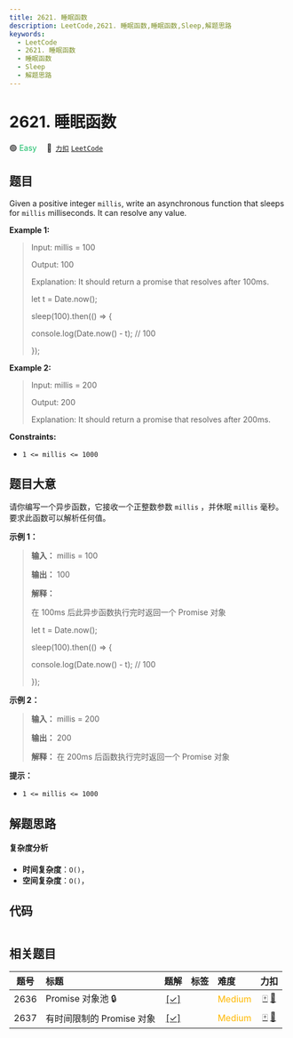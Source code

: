 ```yaml
---
title: 2621. 睡眠函数
description: LeetCode,2621. 睡眠函数,睡眠函数,Sleep,解题思路
keywords:
  - LeetCode
  - 2621. 睡眠函数
  - 睡眠函数
  - Sleep
  - 解题思路
---
```


# 2621. 睡眠函数

🟢 <font color=#15bd66>Easy</font>&emsp; 🔗&ensp;[`力扣`](https://leetcode.cn/problems/sleep) [`LeetCode`](https://leetcode.com/problems/sleep)

## 题目

Given a positive integer `millis`, write an asynchronous function that sleeps
for `millis` milliseconds. It can resolve any value.



**Example 1:**

> Input: millis = 100
> 
> Output: 100
> 
> Explanation: It should return a promise that resolves after 100ms.
> 
> let t = Date.now();
> 
> sleep(100).then(() => {
> 
>   console.log(Date.now() - t); // 100
> 
> });

**Example 2:**

> Input: millis = 200
> 
> Output: 200
> 
> Explanation: It should return a promise that resolves after 200ms.

**Constraints:**

  * `1 <= millis <= 1000`


## 题目大意

请你编写一个异步函数，它接收一个正整数参数 `millis` ，并休眠 `millis` 毫秒。要求此函数可以解析任何值。



**示例 1：**

> 
> 
> 
> 
> 
> **输入：** millis = 100
> 
> **输出：** 100
> 
> **解释：**
> 
> 在 100ms 后此异步函数执行完时返回一个 Promise 对象
> 
> let t = Date.now();
> 
> sleep(100).then(() => {
> 
>   console.log(Date.now() - t); // 100
> 
> });
> 
> 

**示例 2：**

> 
> 
> 
> 
> 
> **输入：** millis = 200
> 
> **输出：** 200
> 
> **解释：** 在 200ms 后函数执行完时返回一个 Promise 对象
> 
> 



**提示：**

  * `1 <= millis <= 1000`


## 解题思路

#### 复杂度分析

- **时间复杂度**：`O()`，
- **空间复杂度**：`O()`，

## 代码

```javascript

```

## 相关题目

<!-- prettier-ignore -->
| 题号 | 标题 | 题解 | 标签 | 难度 | 力扣 |
| :------: | :------ | :------: | :------ | :------ | :------: |
| 2636 | Promise 对象池 🔒 | [[✓]](/problem/2636.md) |  | <font color=#ffb800>Medium</font> | [🀄️](https://leetcode.cn/problems/promise-pool) [🔗](https://leetcode.com/problems/promise-pool) |
| 2637 | 有时间限制的 Promise 对象 | [[✓]](/problem/2637.md) |  | <font color=#ffb800>Medium</font> | [🀄️](https://leetcode.cn/problems/promise-time-limit) [🔗](https://leetcode.com/problems/promise-time-limit) |